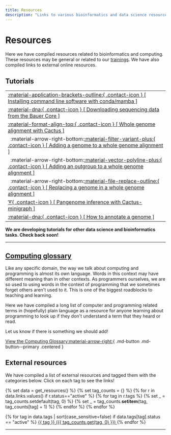 ```yaml
---
title: Resources
description: "Links to various bioinformatics and data science resources, including tutorials, glossaries, and external resources."
---
```


# Resources

Here we have compiled resources related to bioinformatics and computing. These resources may be general or related to our [trainings](../events-workshops/index.md). We have also compiled links to external online resources.

## Tutorials

|     |
| --- |
| [:material-application-brackets-outline:{ .contact-icon } [ Installing command line software with conda/mamba ]][conda] |
| [:material-dna:{ .contact-icon } [ Downloading sequencing data from the Bauer Core ]][bauer] |
| [:material-format-align-top:{ .contact-icon } [ Whole genome alignment with Cactus ]][wga] |
| &nbsp;&nbsp;:material-arrow-right-bottom:[:material-filter-variant-plus:{ .contact-icon } [ Adding a genome to a whole genome alignment ]][add-genome] |
| &nbsp;&nbsp;:material-arrow-right-bottom:[:material-vector-polyline-plus:{ .contact-icon } [ Adding an outgroup to a whole genome alignment ]][add-outgroup] |
| &nbsp;&nbsp;:material-arrow-right-bottom:[:material-file-replace-outline:{ .contact-icon } [ Replacing a genome in a whole genome alignment ]][replace-genome] |
| [:curly_loop:{ .contact-icon } [ Pangenome inference with Cactus-minigraph ]][pangenome] |
| [:material-dna:{ .contact-icon } [ How to annotate a genome ]][annotate] |

**We are developing tutorials for other data science and bioinformatics tasks. Check back soon!**

[conda]: tutorials/installing-command-line-software-conda-mamba.md
[bauer]: tutorials/how-can-i-download-my-sequencing-data.md
[wga]: tutorials/whole-genome-alignment-cactus.md
[add-genome]: tutorials/add-to-whole-genome-alignment-cactus.md
[add-outgroup]: tutorials/add-outgroup-to-whole-genome-alignment-cactus.md
[replace-genome]: tutorials/replace-genome-whole-genome-alignment-cactus.md
[pangenome]: tutorials/pangenome-cactus-minigraph.md
[annotate]: tutorials/how-to-annotate-a-genome.md

---

## [Computing glossary](glossary.md)

Like any specific domain, the way we talk about computing and programming is almost its own language. Words in this context may have different meaning than in other contexts. 
As programmers ourselves, we are so used to using words in the context of programming that we sometimes forget others aren't used to it. This is one of the biggest roadblocks
to teaching and learning.

Here we have compiled a long list of computer and programming related terms in (hopefully) plain language as a resource for anyone learning about programming to look up if they
don't understand a term that they heard or read.

Let us know if there is something we should add!

[View the Computing Glossary:material-arrow-right:](glossary.md){ .md-button .md-button--primary .centered }

<!--

## Bioinformatics glossary

**Click here to go to the full glossary**

## Bioinformatics tools & software for sequence analysis

**Click here to go to the full list**

-->

## External resources

We have compiled a list of external resources and tagged them with the categories below. Click on each tag to see the links!

{% set data = get_resources() %}
{% set tag_counts = {} %}
{% for r in data.links.values() if r.status=="active" %}
    {% for tag in r.tags %}
        {% set _ = tag_counts.setdefault(tag, 0) %}
        {% set _ = tag_counts.__setitem__(tag, tag_counts[tag] + 1) %}
    {% endfor %}
{% endfor %}

<div class="res-tag-table">
{% for tag in data.tags | sort(case_sensitive=false) if data.tags[tag].status == "active" %}
  <a class="res-tag-link" href="/resources/tags/{{ tag|replace(' ', '-') }}/">
    {{ tag }} ({{ tag_counts.get(tag, 0) }})
  </a>
{% endfor %}
</div>

---

<!-- --------------------------------- -->
<!-- Page speciifc CSS -->

<style>
    h4 {
        font-weight: normal !important;
    }

    /* ----- */
    /* Style the table that displays the tutorials */
    .md-typeset th, .md-typeset td {
    white-space: normal;
    overflow-wrap: break-word;
    word-break: break-word;
    }
    /* Ensure text wraps in table cells */
    
    table thead { display: none; }
    .md-typeset table, 
    .md-typeset th, 
    .md-typeset td {
        border: none !important;
        font-size: 1.1em !important;
    }
    /* Remove borders from table, th, and td */

    .md-typeset th,
    .md-typeset td {
        padding-top: 0.7em !important;
        padding-bottom: 0.7em !important;
    }

    .md-typeset__table tr:nth-child(even):hover,
    .md-typeset__table tbody tr:nth-child(even):hover {
        background-color: #f6f8fa !important;
    }
    .md-typeset__table tr:nth-child(odd):hover,
    .md-typeset__table tbody tr:nth-child(odd):hover {
        background-color: #ffffff !important;
    }
    /* Disable hover effect on table rows */    

    .md-typeset tr:nth-child(3) td {
        padding-bottom: 0.1em !important;
    }
    /* Style ONLY the 3rd row of the first table on the page */
    
    .md-typeset tr:nth-child(4) td,
    .md-typeset tr:nth-child(5) td,
    .md-typeset tr:nth-child(6) td {
        font-size: 0.92em !important;
        padding-top: 0.1em !important;
        padding-bottom: 0.1em !important;
        background-color: #ffffff !important;        
    }
    /* Style ONLY the 4th, 5th, and 6th rows of the first table on the page */

    .md-typeset tr:nth-child(n+7):nth-child(odd) td {
        background-color: #f6f8fa !important;
    }
    .md-typeset tr:nth-child(n+7):nth-child(even) td {
        background-color: #fff !important;
    }
    /* Style all rows after the 6th row */    
</style>